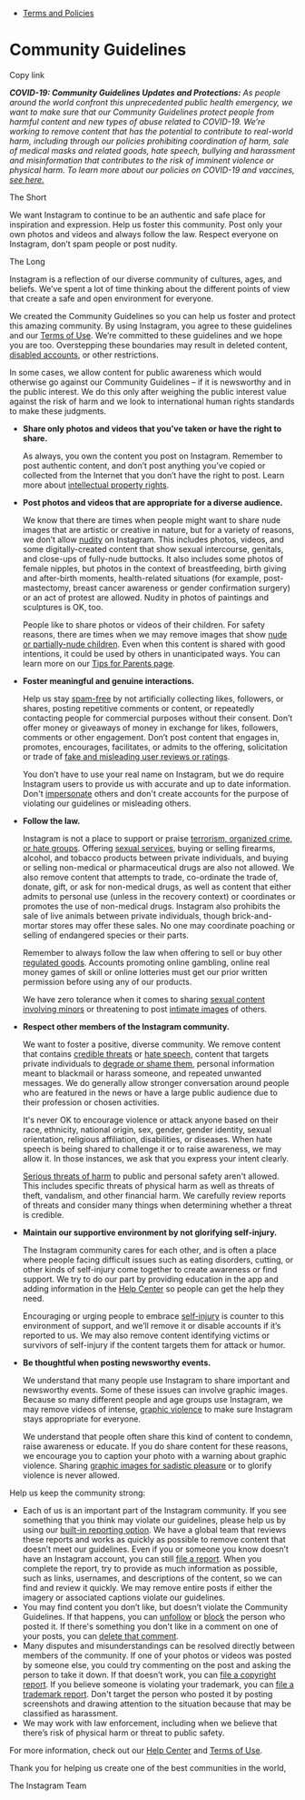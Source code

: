 *   [Terms and Policies](https://help.instagram.com/1417489251945243/?helpref=breadcrumb)

Community Guidelines
====================

Copy link

_**COVID-19: Community Guidelines Updates and Protections:** As people around the world confront this unprecedented public health emergency, we want to make sure that our Community Guidelines protect people from harmful content and new types of abuse related to COVID-19. We’re working to remove content that has the potential to contribute to real-world harm, including through our policies prohibiting coordination of harm, sale of medical masks and related goods, hate speech, bullying and harassment and misinformation that contributes to the risk of imminent violence or physical harm. To learn more about our policies on COVID-19 and vaccines, [see here.](https://help.instagram.com/697825587576762?helpref=faq_content)_

The Short

We want Instagram to continue to be an authentic and safe place for inspiration and expression. Help us foster this community. Post only your own photos and videos and always follow the law. Respect everyone on Instagram, don’t spam people or post nudity.

The Long

Instagram is a reflection of our diverse community of cultures, ages, and beliefs. We’ve spent a lot of time thinking about the different points of view that create a safe and open environment for everyone.

We created the Community Guidelines so you can help us foster and protect this amazing community. By using Instagram, you agree to these guidelines and our [Terms of Use](https://www.instagram.com/legal/terms). We’re committed to these guidelines and we hope you are too. Overstepping these boundaries may result in deleted content, [disabled accounts](https://help.instagram.com/366993040048856?helpref=faq_content), or other restrictions.

In some cases, we allow content for public awareness which would otherwise go against our Community Guidelines – if it is newsworthy and in the public interest. We do this only after weighing the public interest value against the risk of harm and we look to international human rights standards to make these judgments.

*   **Share only photos and videos that you’ve taken or have the right to share.**
    
    As always, you own the content you post on Instagram. Remember to post authentic content, and don’t post anything you’ve copied or collected from the Internet that you don’t have the right to post. Learn more about [intellectual property rights](https://help.instagram.com/126382350847838?helpref=faq_content).
    
*   **Post photos and videos that are appropriate for a diverse audience.**
    
    We know that there are times when people might want to share nude images that are artistic or creative in nature, but for a variety of reasons, we don’t allow [nudity](https://l.instagram.com/?u=https%3A%2F%2Fwww.facebook.com%2Fcommunitystandards%2Fadult_nudity_sexual_activity&e=AT3wjbhXmUliFS5zvBXn28ldvsh_dT6m1gbm0USYkIMKWPPNLlL5wrcGgqpOADhPYRhhMGxvKcEthZKdhIuug0hshKvxStjsB4Xj2a7D979wMAskK0YJooXmJmprnIzRnaGbDEpTB1P8wa1Ea2SkUJq7TGX-WiMxlZXnxw) on Instagram. This includes photos, videos, and some digitally-created content that show sexual intercourse, genitals, and close-ups of fully-nude buttocks. It also includes some photos of female nipples, but photos in the context of breastfeeding, birth giving and after-birth moments, health-related situations (for example, post-mastectomy, breast cancer awareness or gender confirmation surgery) or an act of protest are allowed. Nudity in photos of paintings and sculptures is OK, too.
    
    People like to share photos or videos of their children. For safety reasons, there are times when we may remove images that show [nude or partially-nude children](https://l.instagram.com/?u=https%3A%2F%2Fwww.facebook.com%2Fcommunitystandards%2Fchild_nudity_sexual_exploitation&e=AT3wjbhXmUliFS5zvBXn28ldvsh_dT6m1gbm0USYkIMKWPPNLlL5wrcGgqpOADhPYRhhMGxvKcEthZKdhIuug0hshKvxStjsB4Xj2a7D979wMAskK0YJooXmJmprnIzRnaGbDEpTB1P8wa1Ea2SkUJq7TGX-WiMxlZXnxw). Even when this content is shared with good intentions, it could be used by others in unanticipated ways. You can learn more on our [Tips for Parents page](https://help.instagram.com/154475974694511/?helpref=faq_content).
    
*   **Foster meaningful and genuine interactions.**
    
    Help us stay [spam-free](https://l.instagram.com/?u=https%3A%2F%2Fwww.facebook.com%2Fcommunitystandards%2Fspam&e=AT3wjbhXmUliFS5zvBXn28ldvsh_dT6m1gbm0USYkIMKWPPNLlL5wrcGgqpOADhPYRhhMGxvKcEthZKdhIuug0hshKvxStjsB4Xj2a7D979wMAskK0YJooXmJmprnIzRnaGbDEpTB1P8wa1Ea2SkUJq7TGX-WiMxlZXnxw) by not artificially collecting likes, followers, or shares, posting repetitive comments or content, or repeatedly contacting people for commercial purposes without their consent. Don’t offer money or giveaways of money in exchange for likes, followers, comments or other engagement. Don’t post content that engages in, promotes, encourages, facilitates, or admits to the offering, solicitation or trade of [fake and misleading user reviews or ratings](https://l.instagram.com/?u=https%3A%2F%2Fwww.facebook.com%2Fcommunitystandards%2Ffraud_deception&e=AT3wjbhXmUliFS5zvBXn28ldvsh_dT6m1gbm0USYkIMKWPPNLlL5wrcGgqpOADhPYRhhMGxvKcEthZKdhIuug0hshKvxStjsB4Xj2a7D979wMAskK0YJooXmJmprnIzRnaGbDEpTB1P8wa1Ea2SkUJq7TGX-WiMxlZXnxw).
    
    You don’t have to use your real name on Instagram, but we do require Instagram users to provide us with accurate and up to date information. Don't [impersonate](https://l.instagram.com/?u=https%3A%2F%2Fwww.facebook.com%2Fcommunitystandards%2Fmisrepresentation&e=AT3wjbhXmUliFS5zvBXn28ldvsh_dT6m1gbm0USYkIMKWPPNLlL5wrcGgqpOADhPYRhhMGxvKcEthZKdhIuug0hshKvxStjsB4Xj2a7D979wMAskK0YJooXmJmprnIzRnaGbDEpTB1P8wa1Ea2SkUJq7TGX-WiMxlZXnxw) others and don't create accounts for the purpose of violating our guidelines or misleading others.
    
*   **Follow the law.**
    
    Instagram is not a place to support or praise [terrorism, organized crime, or hate groups](https://l.instagram.com/?u=https%3A%2F%2Fwww.facebook.com%2Fcommunitystandards%2Fdangerous_individuals_organizations&e=AT3wjbhXmUliFS5zvBXn28ldvsh_dT6m1gbm0USYkIMKWPPNLlL5wrcGgqpOADhPYRhhMGxvKcEthZKdhIuug0hshKvxStjsB4Xj2a7D979wMAskK0YJooXmJmprnIzRnaGbDEpTB1P8wa1Ea2SkUJq7TGX-WiMxlZXnxw). Offering [sexual services](https://l.instagram.com/?u=https%3A%2F%2Fwww.facebook.com%2Fcommunitystandards%2Fsexual_solicitation&e=AT3wjbhXmUliFS5zvBXn28ldvsh_dT6m1gbm0USYkIMKWPPNLlL5wrcGgqpOADhPYRhhMGxvKcEthZKdhIuug0hshKvxStjsB4Xj2a7D979wMAskK0YJooXmJmprnIzRnaGbDEpTB1P8wa1Ea2SkUJq7TGX-WiMxlZXnxw), buying or selling firearms, alcohol, and tobacco products between private individuals, and buying or selling non-medical or pharmaceutical drugs are also not allowed. We also remove content that attempts to trade, co-ordinate the trade of, donate, gift, or ask for non-medical drugs, as well as content that either admits to personal use (unless in the recovery context) or coordinates or promotes the use of non-medical drugs. Instagram also prohibits the sale of live animals between private individuals, though brick-and-mortar stores may offer these sales. No one may coordinate poaching or selling of endangered species or their parts.
    
    Remember to always follow the law when offering to sell or buy other [regulated goods](https://l.instagram.com/?u=https%3A%2F%2Fwww.facebook.com%2Fcommunitystandards%2Fregulated_goods&e=AT3wjbhXmUliFS5zvBXn28ldvsh_dT6m1gbm0USYkIMKWPPNLlL5wrcGgqpOADhPYRhhMGxvKcEthZKdhIuug0hshKvxStjsB4Xj2a7D979wMAskK0YJooXmJmprnIzRnaGbDEpTB1P8wa1Ea2SkUJq7TGX-WiMxlZXnxw). Accounts promoting online gambling, online real money games of skill or online lotteries must get our prior written permission before using any of our products.
    
    We have zero tolerance when it comes to sharing [sexual content involving minors](https://l.instagram.com/?u=https%3A%2F%2Fwww.facebook.com%2Fcommunitystandards%2Fchild_nudity_sexual_exploitation&e=AT3wjbhXmUliFS5zvBXn28ldvsh_dT6m1gbm0USYkIMKWPPNLlL5wrcGgqpOADhPYRhhMGxvKcEthZKdhIuug0hshKvxStjsB4Xj2a7D979wMAskK0YJooXmJmprnIzRnaGbDEpTB1P8wa1Ea2SkUJq7TGX-WiMxlZXnxw) or threatening to post [intimate images](https://l.instagram.com/?u=https%3A%2F%2Fwww.facebook.com%2Fcommunitystandards%2Fsexual_exploitation_adults&e=AT3wjbhXmUliFS5zvBXn28ldvsh_dT6m1gbm0USYkIMKWPPNLlL5wrcGgqpOADhPYRhhMGxvKcEthZKdhIuug0hshKvxStjsB4Xj2a7D979wMAskK0YJooXmJmprnIzRnaGbDEpTB1P8wa1Ea2SkUJq7TGX-WiMxlZXnxw) of others.
    
*   **Respect other members of the Instagram community.**
    
    We want to foster a positive, diverse community. We remove content that contains [credible threats](https://l.instagram.com/?u=https%3A%2F%2Fwww.facebook.com%2Fcommunitystandards%2Fcredible_violence&e=AT3wjbhXmUliFS5zvBXn28ldvsh_dT6m1gbm0USYkIMKWPPNLlL5wrcGgqpOADhPYRhhMGxvKcEthZKdhIuug0hshKvxStjsB4Xj2a7D979wMAskK0YJooXmJmprnIzRnaGbDEpTB1P8wa1Ea2SkUJq7TGX-WiMxlZXnxw) or [hate speech](https://l.instagram.com/?u=https%3A%2F%2Fwww.facebook.com%2Fcommunitystandards%2Fhate_speech&e=AT3wjbhXmUliFS5zvBXn28ldvsh_dT6m1gbm0USYkIMKWPPNLlL5wrcGgqpOADhPYRhhMGxvKcEthZKdhIuug0hshKvxStjsB4Xj2a7D979wMAskK0YJooXmJmprnIzRnaGbDEpTB1P8wa1Ea2SkUJq7TGX-WiMxlZXnxw), content that targets private individuals to [degrade or shame them](https://l.instagram.com/?u=https%3A%2F%2Fwww.facebook.com%2Fcommunitystandards%2Fbullying&e=AT3wjbhXmUliFS5zvBXn28ldvsh_dT6m1gbm0USYkIMKWPPNLlL5wrcGgqpOADhPYRhhMGxvKcEthZKdhIuug0hshKvxStjsB4Xj2a7D979wMAskK0YJooXmJmprnIzRnaGbDEpTB1P8wa1Ea2SkUJq7TGX-WiMxlZXnxw), personal information meant to blackmail or harass someone, and repeated unwanted messages. We do generally allow stronger conversation around people who are featured in the news or have a large public audience due to their profession or chosen activities.
    
    It's never OK to encourage violence or attack anyone based on their race, ethnicity, national origin, sex, gender, gender identity, sexual orientation, religious affiliation, disabilities, or diseases. When hate speech is being shared to challenge it or to raise awareness, we may allow it. In those instances, we ask that you express your intent clearly.
    
    [Serious threats of harm](https://l.instagram.com/?u=https%3A%2F%2Fwww.facebook.com%2Fcommunitystandards%2Fcredible_violence&e=AT3wjbhXmUliFS5zvBXn28ldvsh_dT6m1gbm0USYkIMKWPPNLlL5wrcGgqpOADhPYRhhMGxvKcEthZKdhIuug0hshKvxStjsB4Xj2a7D979wMAskK0YJooXmJmprnIzRnaGbDEpTB1P8wa1Ea2SkUJq7TGX-WiMxlZXnxw) to public and personal safety aren't allowed. This includes specific threats of physical harm as well as threats of theft, vandalism, and other financial harm. We carefully review reports of threats and consider many things when determining whether a threat is credible.
    
*   **Maintain our supportive environment by not glorifying self-injury.**
    
    The Instagram community cares for each other, and is often a place where people facing difficult issues such as eating disorders, cutting, or other kinds of self-injury come together to create awareness or find support. We try to do our part by providing education in the app and adding information in the [Help Center](https://help.instagram.com/) so people can get the help they need.
    
    Encouraging or urging people to embrace [self-injury](https://l.instagram.com/?u=https%3A%2F%2Fwww.facebook.com%2Fcommunitystandards%2Fsuicide_self_injury_violence&e=AT3wjbhXmUliFS5zvBXn28ldvsh_dT6m1gbm0USYkIMKWPPNLlL5wrcGgqpOADhPYRhhMGxvKcEthZKdhIuug0hshKvxStjsB4Xj2a7D979wMAskK0YJooXmJmprnIzRnaGbDEpTB1P8wa1Ea2SkUJq7TGX-WiMxlZXnxw) is counter to this environment of support, and we’ll remove it or disable accounts if it’s reported to us. We may also remove content identifying victims or survivors of self-injury if the content targets them for attack or humor.
    
*   **Be thoughtful when posting newsworthy events.**
    
    We understand that many people use Instagram to share important and newsworthy events. Some of these issues can involve graphic images. Because so many different people and age groups use Instagram, we may remove videos of intense, [graphic violence](https://l.instagram.com/?u=https%3A%2F%2Fwww.facebook.com%2Fcommunitystandards%2Fgraphic_violence&e=AT3wjbhXmUliFS5zvBXn28ldvsh_dT6m1gbm0USYkIMKWPPNLlL5wrcGgqpOADhPYRhhMGxvKcEthZKdhIuug0hshKvxStjsB4Xj2a7D979wMAskK0YJooXmJmprnIzRnaGbDEpTB1P8wa1Ea2SkUJq7TGX-WiMxlZXnxw) to make sure Instagram stays appropriate for everyone.
    
    We understand that people often share this kind of content to condemn, raise awareness or educate. If you do share content for these reasons, we encourage you to caption your photo with a warning about graphic violence. Sharing [graphic images for sadistic pleasure](https://l.instagram.com/?u=https%3A%2F%2Fwww.facebook.com%2Fcommunitystandards%2Fcruel_insensitive&e=AT3wjbhXmUliFS5zvBXn28ldvsh_dT6m1gbm0USYkIMKWPPNLlL5wrcGgqpOADhPYRhhMGxvKcEthZKdhIuug0hshKvxStjsB4Xj2a7D979wMAskK0YJooXmJmprnIzRnaGbDEpTB1P8wa1Ea2SkUJq7TGX-WiMxlZXnxw) or to glorify violence is never allowed.
    

Help us keep the community strong:

*   Each of us is an important part of the Instagram community. If you see something that you think may violate our guidelines, please help us by using our [built-in reporting option](https://help.instagram.com/165828726894770?helpref=faq_content). We have a global team that reviews these reports and works as quickly as possible to remove content that doesn’t meet our guidelines. Even if you or someone you know doesn’t have an Instagram account, you can still [file a report](https://help.instagram.com/contact/383679321740945). When you complete the report, try to provide as much information as possible, such as links, usernames, and descriptions of the content, so we can find and review it quickly. We may remove entire posts if either the imagery or associated captions violate our guidelines.
*   You may find content you don’t like, but doesn’t violate the Community Guidelines. If that happens, you can [unfollow](https://help.instagram.com/286340048138725?helpref=faq_content) or [block](https://help.instagram.com/426700567389543/?helpref=faq_content) the person who posted it. If there's something you don't like in a comment on one of your posts, you can [delete that comment](https://help.instagram.com/289098941190483?helpref=faq_content).
*   Many disputes and misunderstandings can be resolved directly between members of the community. If one of your photos or videos was posted by someone else, you could try commenting on the post and asking the person to take it down. If that doesn’t work, you can [file a copyright report](https://help.instagram.com/126382350847838?helpref=faq_content). If you believe someone is violating your trademark, you can [file a trademark report](https://help.instagram.com/222826637847963?helpref=faq_content). Don't target the person who posted it by posting screenshots and drawing attention to the situation because that may be classified as harassment.
*   We may work with law enforcement, including when we believe that there’s risk of physical harm or threat to public safety.

For more information, check out our [Help Center](https://help.instagram.com/) and [Terms of Use](https://l.instagram.com/?u=http%3A%2F%2Finstagram.com%2Flegal%2Fterms%2F%23&e=AT3wjbhXmUliFS5zvBXn28ldvsh_dT6m1gbm0USYkIMKWPPNLlL5wrcGgqpOADhPYRhhMGxvKcEthZKdhIuug0hshKvxStjsB4Xj2a7D979wMAskK0YJooXmJmprnIzRnaGbDEpTB1P8wa1Ea2SkUJq7TGX-WiMxlZXnxw).

Thank you for helping us create one of the best communities in the world,

The Instagram Team